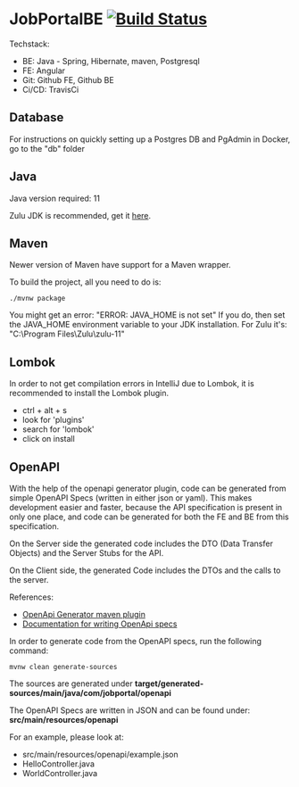 # JobPortalBE [![Build Status](https://travis-ci.com/andraspatka/JobPortalBE.svg?branch=main)](https://travis-ci.com/andraspatka/JobPortalBE)

Techstack: 
- BE: Java - Spring, Hibernate, maven, Postgresql
- FE: Angular
- Git: Github FE, Github BE
- Ci/CD: TravisCi

## Database

For instructions on quickly setting up a Postgres DB and PgAdmin in Docker, go to the "db" folder

## Java

Java version required: 11

Zulu JDK is recommended, get it 
[here](https://www.azul.com/downloads/zulu-community/?version=java-11-lts&os=windows&architecture=x86-64-bit&package=jdk).

## Maven

Newer version of Maven have support for a Maven wrapper.

To build the project, all you need to do is:

```
./mvnw package
```
You might get an error: "ERROR: JAVA_HOME is not set"
If you do, then set the JAVA_HOME environment variable to your JDK installation.
For Zulu it's: "C:\Program Files\Zulu\zulu-11"

## Lombok

In order to not get compilation errors in IntelliJ due to Lombok, it is recommended to install the Lombok plugin.

- ctrl + alt + s
- look for 'plugins'
- search for 'lombok'
- click on install

## OpenAPI

With the help of the openapi generator plugin, code can be generated from simple OpenAPI Specs (written in either json or yaml).
This makes development easier and faster, because the API specification is present in only one place, and code can be generated
for both the FE and BE from this specification.
 
On the Server side the generated code includes the DTO (Data Transfer Objects) and the Server Stubs for the API.

On the Client side, the generated Code includes the DTOs and the calls to the server.

References:
- [OpenApi Generator maven plugin](https://github.com/OpenAPITools/openapi-generator/tree/master/modules/openapi-generator-maven-plugin)
- [Documentation for writing OpenApi specs](https://swagger.io/specification/)

In order to generate code from the OpenAPI specs, run the following command:
```
mvnw clean generate-sources
```

The sources are generated under **target/generated-sources/main/java/com/jobportal/openapi**

The OpenAPI Specs are written in JSON and can be found under: **src/main/resources/openapi**

For an example, please look at: 
- src/main/resources/openapi/example.json
- HelloController.java
- WorldController.java
